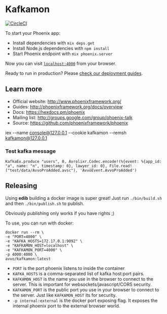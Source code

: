 # Kafkamon

[![CircleCI](https://circleci.com/gh/avvo/kafkamon.svg?style=svg)](https://circleci.com/gh/avvo/kafkamon)

To start your Phoenix app:

  * Install dependencies with `mix deps.get`
  * Install Node.js dependencies with `npm install`
  * Start Phoenix endpoint with `mix phoenix.server`

Now you can visit [`localhost:4000`](http://localhost:4000) from your browser.

Ready to run in production? Please [check our deployment guides](http://www.phoenixframework.org/docs/deployment).

## Learn more

  * Official website: http://www.phoenixframework.org/
  * Guides: http://phoenixframework.org/docs/overview
  * Docs: https://hexdocs.pm/phoenix
  * Mailing list: http://groups.google.com/group/phoenix-talk
  * Source: https://github.com/phoenixframework/phoenix

iex --name console@127.0.0.1 --cookie kafkamon --remsh kafkamon@127.0.0.1

### Test kafka message
```
KafkaEx.produce "users", 0, Avrolixr.Codec.encode!(%{event: %{app_id: "a", name: "n", timestamp: 0}, lawyer_id: 0}, File.read!("test/data/AvvoProAdded.avsc"), 'AvvoEvent.AvvoProAdded')
```

## Releasing

Using **edib** building a docker image is super great! Just run
`./bin/build.sh` and then `./bin/publish.sh` to publish.

Obviously publishing only works if you have rights ;)

To use, you can run with docker:

```
docker run --rm \
-e "PORT=4000" \
-e "KAFKA_HOSTS=172.17.0.1:9092" \
-e "KAFKAMON_HOST=localhost" \
-e "KAFKAMON_PORT=4000" \
-p 4000:4000 \
avvo/kafkamon:latest
```

* `PORT` is the port phoenix listens to inside the container
* `KAFKA_HOSTS` is a comma-separated list of kafka host:port pairs.
* `KAFKAMON_HOST` is the name you use in the browser to connect to the server.
  This is important for websockets/javascript/CORS security.
* `KAFKAMON_PORT` is the public port you use in your browser to connect to the
  server. Just like `KAFKAMON_HOST` its for security.
* `-p internal:external` is the docker port exposing flag. It exposes the
  internal phoenix port to the external browser world.
